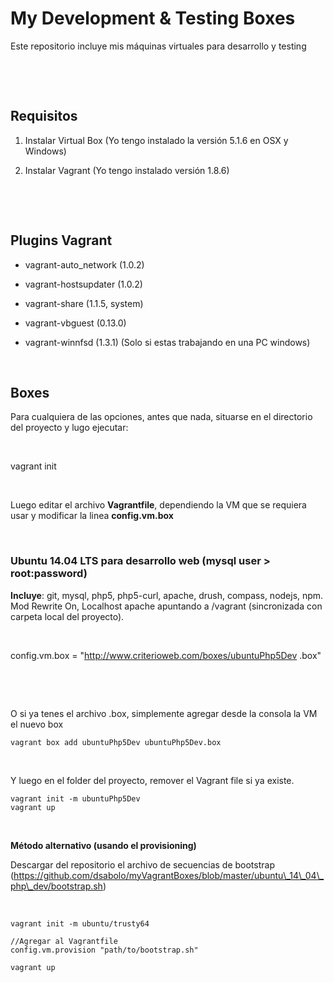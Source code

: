 My Development & Testing Boxes
==============================

Este repositorio incluye mis máquinas virtuales para desarrollo y testing

 

 

Requisitos
----------

1.  Instalar Virtual Box (Yo tengo instalado la versión 5.1.6 en OSX y Windows)

2.  Instalar Vagrant (Yo tengo instalado versión 1.8.6)

 

 

Plugins Vagrant
---------------

-   vagrant-auto\_network (1.0.2)

-   vagrant-hostsupdater (1.0.2)

-   vagrant-share (1.1.5, system)

-   vagrant-vbguest (0.13.0)

-   vagrant-winnfsd (1.3.1) (Solo si estas trabajando en una PC windows)

 

Boxes
-----

Para cualquiera de las opciones, antes que nada, situarse en el directorio del
proyecto y lugo ejecutar:

 

vagrant init

 

Luego editar el archivo **Vagrantfile**, dependiendo la VM que se requiera usar
y modificar la linea **config.vm.box**

 

### Ubuntu 14.04 LTS para desarrollo web (mysql user \> root:password)

**Incluye**: git, mysql, php5, php5-curl, apache, drush, compass, nodejs, npm.  
Mod Rewrite On, Localhost apache apuntando a /vagrant (sincronizada con carpeta
local del proyecto).

 

config.vm.box = "http://www.criterioweb.com/boxes/ubuntuPhp5Dev .box"

 

 

O si ya tenes el archivo .box, simplemente agregar desde la consola la VM el
nuevo box

~~~~~~~~~~~~~~~~~~~~~~~~~~~~~~~~~~~~~~~~~~~~~~~~~~~~~~~~~~~~~~~~~~~~~~~~~~~~~~~~
vagrant box add ubuntuPhp5Dev ubuntuPhp5Dev.box
~~~~~~~~~~~~~~~~~~~~~~~~~~~~~~~~~~~~~~~~~~~~~~~~~~~~~~~~~~~~~~~~~~~~~~~~~~~~~~~~

 

Y luego en el folder del proyecto, remover el Vagrant file si ya existe.

~~~~~~~~~~~~~~~~~~~~~~~~~~~~~~~~~~~~~~~~~~~~~~~~~~~~~~~~~~~~~~~~~~~~~~~~~~~~~~~~
vagrant init -m ubuntuPhp5Dev 
vagrant up
~~~~~~~~~~~~~~~~~~~~~~~~~~~~~~~~~~~~~~~~~~~~~~~~~~~~~~~~~~~~~~~~~~~~~~~~~~~~~~~~

 

**Método alternativo (usando el provisioning)**

Descargar del repositorio el archivo  de secuencias de bootstrap
(https://github.com/dsabolo/myVagrantBoxes/blob/master/ubuntu\_14\_04\_php\_dev/bootstrap.sh)

 

~~~~~~~~~~~~~~~~~~~~~~~~~~~~~~~~~~~~~~~~~~~~~~~~~~~~~~~~~~~~~~~~~~~~~~~~~~~~~~~~
vagrant init -m ubuntu/trusty64

//Agregar al Vagrantfile
config.vm.provision "path/to/bootstrap.sh"

vagrant up
~~~~~~~~~~~~~~~~~~~~~~~~~~~~~~~~~~~~~~~~~~~~~~~~~~~~~~~~~~~~~~~~~~~~~~~~~~~~~~~~

 
